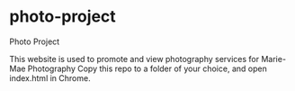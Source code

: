 # photo-project
Photo Project

This website is used to promote and view photography services for Marie-Mae Photography
Copy this repo to a folder of your choice, and open index.html in Chrome.
